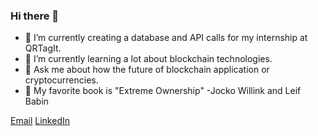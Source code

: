 ### Hi there 👋
- 🔭 I’m currently creating a database and API calls for my internship at QRTagIt.
- 🌱 I’m currently learning a lot about blockchain technologies.
- 💬 Ask me about how the future of blockchain application or cryptocurrencies.
- 📖 My favorite book is "Extreme Ownership" -Jocko Willink and Leif Babin


 [Email](colten@empey.me)
[LinkedIn](https://www.linkedin.com/in/coltenjempey/)
<!--
**ColtenEmpey/ColtenEmpey** is a ✨ _special_ ✨ repository because its `README.md` (this file) appears on your GitHub profile.

Here are some ideas to get you started:

- 🔭 I’m currently working on ...
- 🌱 I’m currently learning ...

- 💬 Ask me about ...

- 😄 Pronouns: ...
- ⚡ Fun fact: ...

-->
